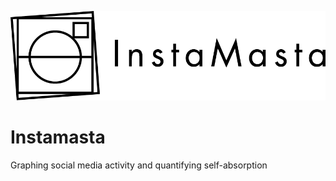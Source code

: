 ![Instamasta](https://github.com/cangulec/instamasta/blob/master/logo.png)

# Instamasta
Graphing social media activity and quantifying self-absorption
